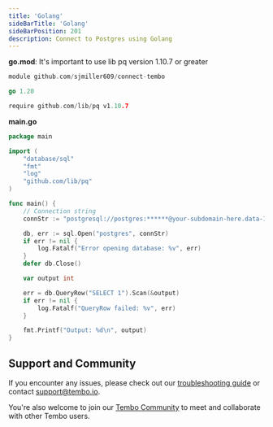 ```yaml
---
title: 'Golang'
sideBarTitle: 'Golang'
sideBarPosition: 201
description: Connect to Postgres using Golang
---
```


**go.mod**: It's important to use lib pq version 1.10.7 or greater

``` go title="go.mod"
module github.com/sjmiller609/connect-tembo

go 1.20

require github.com/lib/pq v1.10.7
```

**main.go**

``` go title="main.go"
package main

import (
	"database/sql"
	"fmt"
	"log"
	"github.com/lib/pq"
)

func main() {
	// Connection string
	connStr := "postgresql://postgres:******@your-subdomain-here.data-1.use1.tembo.io:5432?sslmode=require"

	db, err := sql.Open("postgres", connStr)
	if err != nil {
		log.Fatalf("Error opening database: %v", err)
	}
	defer db.Close()

	var output int

	err = db.QueryRow("SELECT 1").Scan(&output)
	if err != nil {
		log.Fatalf("QueryRow failed: %v", err)
	}

	fmt.Printf("Output: %d\n", output)
}
```

## Support and Community

If you encounter any issues, please check out our [troubleshooting guide](/docs/product/cloud/troubleshooting) or contact [support@tembo.io](mailto:support@tembo.io).

You're also welcome to join our [Tembo Community](https://join.slack.com/t/tembocommunity/shared_invite/zt-23o25qt91-AnZoC1jhLMLubwia4GeNGw) to meet and collaborate with other Tembo users.
